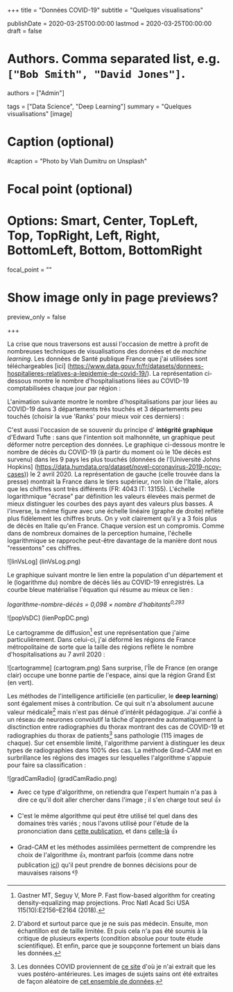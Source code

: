 +++
title = "Données COVID-19"
subtitle = "Quelques visualisations"

publishDate = 2020-03-25T00:00:00
lastmod = 2020-03-25T00:00:00
draft = false

# Authors. Comma separated list, e.g. `["Bob Smith", "David Jones"]`.
authors = ["Admin"]

tags = ["Data Science", "Deep Learning"]
summary = "Quelques visualisations"
[image]
  # Caption (optional)
  #caption = "Photo by Vlah Dumitru on Unsplash"

  # Focal point (optional)
  # Options: Smart, Center, TopLeft, Top, TopRight, Left, Right, BottomLeft, Bottom, BottomRight
  focal_point = ""

  # Show image only in page previews?
  preview_only = false

+++


La crise que nous traversons est aussi l'occasion de mettre à profit de nombreuses techniques de visualisations des données et de *machine learning*.  Les données de Santé publique France que j'ai utilisées sont téléchargeables [ici] (https://www.data.gouv.fr/fr/datasets/donnees-hospitalieres-relatives-a-lepidemie-de-covid-19/). La représentation ci-dessous montre le nombre d'hospitalisations liées au COVID-19 comptabilisées chaque jour par région :

<div class="flourish-embed flourish-bar-chart-race" data-src="visualisation/1757900" data-url="https://flo.uri.sh/visualisation/1757900/embed"><script src="https://public.flourish.studio/resources/embed.js"></script></div>

L'animation suivante montre le nombre d'hospitalisations par jour liées au COVID-19 dans 3 départements très touchés et 3 départements peu touchés (choisir la vue 'Ranks' pour mieux voir ces derniers) :

<div class="flourish-embed flourish-chart" data-src="visualisation/1764467" data-url="https://flo.uri.sh/visualisation/1764467/embed"><script src="https://public.flourish.studio/resources/embed.js"></script></div>

C'est aussi l'occasion de se souvenir du principe d' **intégrité graphique** d'Edward Tufte : sans que l'intention soit malhonnête, un graphique peut déformer notre perception des données. Le graphique ci-dessous montre le nombre de décès du COVID-19 (à partir du moment où le 10e décès est survenu) dans les 9 pays les plus touchés (données de l'[Université Johns Hopkins] (https://data.humdata.org/dataset/novel-coronavirus-2019-ncov-cases)) le 2 avril 2020. La représentation de gauche (celle trouvée dans la presse) montrait la France dans le tiers supérieur, non loin de l'Italie, alors que les chiffres sont très différents (FR: 4043 IT: 13155). L'échelle logarithmique "écrase" par définition les valeurs élevées mais permet de mieux distinguer les courbes des pays ayant des valeurs plus basses. A l'inverse, la même figure avec une échelle linéaire (graphe de droite) reflète plus fidèlement les chiffres bruts. On y voit clairement qu'il y a 3 fois plus de décès en Italie qu'en France. Chaque version est un compromis. Comme dans de nombreux domaines de la perception humaine, l'échelle logarithmique se rapproche peut-être davantage de la manière dont nous "ressentons" ces chiffres.

![linVsLog] (linVsLog.png)

Le graphique suivant montre le lien entre la population d'un département et le (logarithme du) nombre de décès liés au COVID-19 enregistrés. La courbe bleue matérialise l'équation qui résume au mieux ce lien :

*logarithme-nombre-décès = 0,098 × nombre d'habitants<sup>0,293</sup>*

![popVsDC] (lienPopDC.png)

Le cartogramme de diffusion[^1] est une représentation que j'aime particulièrement. Dans celui-ci, j'ai déformé les régions de France métropolitaine de sorte que la taille des régions reflète le nombre d'hospitalisations au 7 avril 2020 :

![cartogramme] (cartogram.png)
Sans surprise, l'Île de France (en orange clair) occupe une bonne partie de l'espace, ainsi que la région Grand Est (en vert). 

Les méthodes de l'intelligence artificielle (en particulier, le **deep learning**) sont également mises à contribution. Ce qui suit n'a absolument aucune valeur médicale[^2] mais n'est pas dénué d'intérêt pédagogique. J'ai confié à un réseau de neurones convolutif la tâche d'apprendre automatiquement la disctinction entre radiographies du thorax montrant des cas de COVID-19 et radiographies du thorax de patients[^3] sans pathologie (115 images de chaque). Sur cet ensemble limité, l'algorithme parvient à distinguer les deux types de radiographies dans 100% des cas. La méthode Grad-CAM met en surbrillance les régions des images sur lesquelles l'algorithme s'appuie pour faire sa classification :

![gradCamRadio] (gradCamRadio.png)

- Avec ce type d'algorithme, on retiendra que l'expert humain n'a pas à dire ce qu'il doit aller chercher dans l'image ; il s'en charge tout seul :thumbsup:

- C'est le même algorithme qui peut être utilisé tel quel dans des domaines très variés ; nous l'avons utilisé pour l'étude de la prononciation dans [cette publication](https://www.isca-speech.org/archive/Interspeech_2019/abstracts/2851.html), et dans [celle-là](https://icphs2019.org/icphs2019-fullpapers/pdf/full-paper_792.pdf) :thumbsup:

- Grad-CAM et les méthodes assimilées permettent de comprendre les choix de l'algorithme :thumbsup:, montrant parfois (comme dans notre publication [ici](https://www.isca-speech.org/archive/Interspeech_2019/abstracts/2851.html)) qu'il peut prendre de bonnes décisions pour de mauvaises raisons  :thumbsdown:

[^1]: Gastner MT, Seguy V, More P. Fast flow-based algorithm for creating density-equalizing map projections. Proc Natl Acad Sci USA 115(10):E2156–E2164 (2018).
[^2]: D'abord et surtout parce que je ne suis pas médecin. Ensuite, mon échantillon est de taille limitée. Et puis cela n'a pas été soumis à la critique de plusieurs experts (condition absolue pour toute étude scientifique). Et enfin, parce que je soupçonne fortement un biais dans les données.
[^3]: Les données COVID proviennent de [ce site](https://github.com/ieee8023/covid-chestxray-dataset) d'où je n'ai extrait que les vues postéro-antérieures. Les images de sujets sains ont été extraites de façon aléatoire de [cet ensemble de données](https://www.kaggle.com/paultimothymooney/chest-xray-pneumonia).


